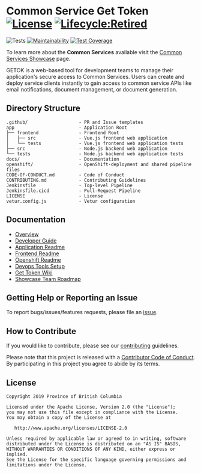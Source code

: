 # Common Service Get Token [![License](https://img.shields.io/badge/License-Apache%202.0-blue.svg)](LICENSE) [![Lifecycle:Retired](https://img.shields.io/badge/Lifecycle-Retired-d45500)](https://github.com/bcgov/repomountie/blob/master/doc/lifecycle-badges.md)

![Tests](https://github.com/bcgov/nr-get-token/workflows/Tests/badge.svg)
[![Maintainability](https://api.codeclimate.com/v1/badges/1b687dfb13ea3390707d/maintainability)](https://codeclimate.com/github/bcgov/nr-get-token/maintainability)
[![Test Coverage](https://api.codeclimate.com/v1/badges/1b687dfb13ea3390707d/test_coverage)](https://codeclimate.com/github/bcgov/nr-get-token/test_coverage)

To learn more about the **Common Services** available visit the [Common Services Showcase](https://bcgov.github.io/common-service-showcase/) page.

GETOK is a web-based tool for development teams to manage their application's secure access to Common Services. Users can create and deploy service clients instantly to gain access to common service APIs like email notifications, document management, or document generation.

## Directory Structure

    .github/                   - PR and Issue templates
    app                        - Application Root
    ├── frontend               - Frontend Root
    │   ├── src                - Vue.js frontend web application
    │   └── tests              - Vue.js frontend web application tests
    ├── src                    - Node.js backend web application
    └── tests                  - Node.js backend web application tests
    docs/                      - Documentation
    openshift/                 - OpenShift-deployment and shared pipeline files
    CODE-OF-CONDUCT.md         - Code of Conduct
    CONTRIBUTING.md            - Contributing Guidelines
    Jenkinsfile                - Top-level Pipeline
    Jenkinsfile.cicd           - Pull-Request Pipeline
    LICENSE                    - License
    vetur.config.js            - Vetur configuration

## Documentation

* [Overview](docs/overview.md)
* [Developer Guide](docs/developer-guide.md)
* [Application Readme](app/README.md)
* [Frontend Readme](app/frontend/README.md)
* [Openshift Readme](openshift/README.md)
* [Devops Tools Setup](https://github.com/bcgov/nr-showcase-devops-tools)
* [Get Token Wiki](https://github.com/bcgov/nr-get-token/wiki)
* [Showcase Team Roadmap](https://github.com/bcgov/nr-get-token/wiki/Product-Roadmap)

## Getting Help or Reporting an Issue

To report bugs/issues/features requests, please file an [issue](https://github.com/bcgov/nr-get-token/issues).

## How to Contribute

If you would like to contribute, please see our [contributing](CONTRIBUTING.md) guidelines.

Please note that this project is released with a [Contributor Code of Conduct](CODE-OF-CONDUCT.md). By participating in this project you agree to abide by its terms.

## License

    Copyright 2019 Province of British Columbia

    Licensed under the Apache License, Version 2.0 (the "License");
    you may not use this file except in compliance with the License.
    You may obtain a copy of the License at

       http://www.apache.org/licenses/LICENSE-2.0

    Unless required by applicable law or agreed to in writing, software
    distributed under the License is distributed on an "AS IS" BASIS,
    WITHOUT WARRANTIES OR CONDITIONS OF ANY KIND, either express or implied.
    See the License for the specific language governing permissions and
    limitations under the License.
